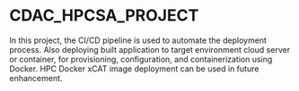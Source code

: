 # CDAC_HPCSA_PROJECT
In this project, the CI/CD pipeline is used to automate the deployment process. Also deploying built application to target environment cloud server or container, for provisioning, configuration, and containerization using Docker. HPC Docker xCAT image deployment can be used in future enhancement.
